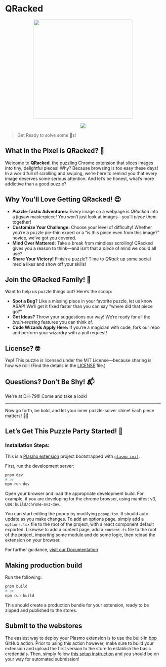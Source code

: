 # QRacked

<p align="center">

<img align="center" width="320" src="https://github.com/user-attachments/assets/a90f9263-2111-4291-8ca9-eb207f4d05ed"/>

<div align="center">
    <a href="https://qracked.netlify.app/" target="_blank"> <img src="https://badgen.net/badge/qracked/Learn more here!/blue"></a>
</div>

</p>

> Get Ready to solve some 🧩s!

## What in the Pixel is QRacked? 🤔

Welcome to **QRacked**, the puzzling Chrome extension that slices images into tiny, delightful pieces! Why? Because browsing is too easy these days! In a world full of scrolling and swiping, we’re here to remind you that every image deserves some serious attention. And let’s be honest, what’s more addictive than a good puzzle? 

## Why You’ll Love Getting QRacked! 😍

- **Puzzle-Tastic Adventures:** Every image on a webpage is *QRacked* into a jigsaw masterpiece! You won’t just look at images—you’ll *piece* them together!
- **Customize Your Challenge:** Choose your level of difficulty! Whether you’re a puzzle pie-thin expert or a “is this piece even from this image?” novice, we’ve got you covered.
- **Mind Over Mattered:** Take a break from mindless scrolling! QRacked gives you a reason to think—and isn’t that a *piece* of mind we could all use?
- **Share Your Victory!** Finish a puzzle? Time to *QRack* up some social media likes and show off your skills!


## Join the QRacked Family! 🤗

Want to help us puzzle things out? Here’s the scoop:

- **Spot a Bug?** Like a missing piece in your favorite puzzle, let us know ASAP! We’ll get it fixed faster than you can say “where did that piece go?”
- **Got Ideas?** Throw your suggestions our way! We’re ready for all the *brain-teasing* features you can think of.
- **Code Wizards Apply Here:** If you’re a magician with code, fork our repo and perform your wizardry with a pull request!

## License? 🤓

Yep! This puzzle is licensed under the MIT License—because sharing is how we roll! (Find the details in the [LICENSE](LICENSE) file.)

## Questions? Don’t Be Shy! 📬

We're at DH-79!!! Come and take a look!

---

Now go forth, be bold, and let your inner puzzle-solver shine! Each piece matters! 🧩✨

## Let’s Get This Puzzle Party Started! 🎉

### Installation Steps:


This is a [Plasmo extension](https://docs.plasmo.com/) project bootstrapped with [`plasmo init`](https://www.npmjs.com/package/plasmo).

First, run the development server:

```bash
pnpm dev
# or
npm run dev
```

Open your browser and load the appropriate development build. For example, if you are developing for the chrome browser, using manifest v3, use: `build/chrome-mv3-dev`.

You can start editing the popup by modifying `popup.tsx`. It should auto-update as you make changes. To add an options page, simply add a `options.tsx` file to the root of the project, with a react component default exported. Likewise to add a content page, add a `content.ts` file to the root of the project, importing some module and do some logic, then reload the extension on your browser.

For further guidance, [visit our Documentation](https://docs.plasmo.com/)

## Making production build

Run the following:

```bash
pnpm build
# or
npm run build
```

This should create a production bundle for your extension, ready to be zipped and published to the stores.

## Submit to the webstores

The easiest way to deploy your Plasmo extension is to use the built-in [bpp](https://bpp.browser.market) GitHub action. Prior to using this action however, make sure to build your extension and upload the first version to the store to establish the basic credentials. Then, simply follow [this setup instruction](https://docs.plasmo.com/framework/workflows/submit) and you should be on your way for automated submission!
